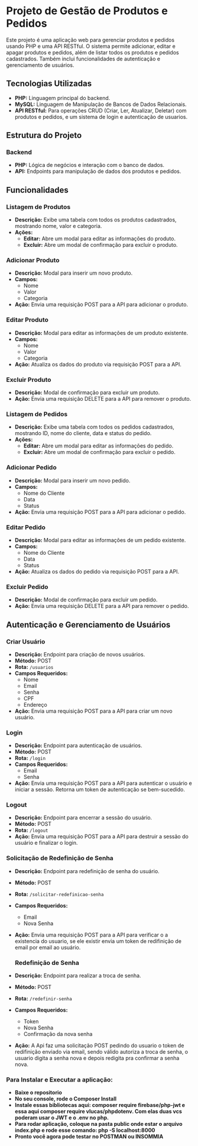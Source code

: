 # Projeto de Gestão de Produtos e Pedidos

Este projeto é uma aplicação web para gerenciar produtos e pedidos usando PHP e uma API RESTful. O sistema permite adicionar, editar e apagar produtos e pedidos, além de listar todos os produtos e pedidos cadastrados. Também inclui funcionalidades de autenticação e gerenciamento de usuários.

## Tecnologias Utilizadas

- **PHP:** Linguagem principal do backend.
- **MySQL:** Linguagem de Manipulação de Bancos de Dados Relacionais.
- **API RESTful:** Para operações CRUD (Criar, Ler, Atualizar, Deletar) com produtos e pedidos, e um sistema de login e autenticação de usuarios.

## Estrutura do Projeto

### Backend

- **PHP:** Lógica de negócios e interação com o banco de dados.
- **API:** Endpoints para manipulação de dados dos produtos e pedidos.

## Funcionalidades

### Listagem de Produtos

- **Descrição:** Exibe uma tabela com todos os produtos cadastrados, mostrando nome, valor e categoria.
- **Ações:**
  - **Editar:** Abre um modal para editar as informações do produto.
  - **Excluir:** Abre um modal de confirmação para excluir o produto.

### Adicionar Produto

- **Descrição:** Modal para inserir um novo produto.
- **Campos:**
  - Nome
  - Valor
  - Categoria
- **Ação:** Envia uma requisição POST para a API para adicionar o produto.

### Editar Produto

- **Descrição:** Modal para editar as informações de um produto existente.
- **Campos:**
  - Nome
  - Valor
  - Categoria
- **Ação:** Atualiza os dados do produto via requisição POST para a API.

### Excluir Produto

- **Descrição:** Modal de confirmação para excluir um produto.
- **Ação:** Envia uma requisição DELETE para a API para remover o produto.

### Listagem de Pedidos

- **Descrição:** Exibe uma tabela com todos os pedidos cadastrados, mostrando ID, nome do cliente, data e status do pedido.
- **Ações:**
  - **Editar:** Abre um modal para editar as informações do pedido.
  - **Excluir:** Abre um modal de confirmação para excluir o pedido.

### Adicionar Pedido

- **Descrição:** Modal para inserir um novo pedido.
- **Campos:**
  - Nome do Cliente
  - Data
  - Status
- **Ação:** Envia uma requisição POST para a API para adicionar o pedido.

### Editar Pedido

- **Descrição:** Modal para editar as informações de um pedido existente.
- **Campos:**
  - Nome do Cliente
  - Data
  - Status
- **Ação:** Atualiza os dados do pedido via requisição POST para a API.

### Excluir Pedido

- **Descrição:** Modal de confirmação para excluir um pedido.
- **Ação:** Envia uma requisição DELETE para a API para remover o pedido.

## Autenticação e Gerenciamento de Usuários

### Criar Usuário

- **Descrição:** Endpoint para criação de novos usuários.
- **Método:** POST
- **Rota:** `/usuarios`
- **Campos Requeridos:**
  - Nome
  - Email
  - Senha
  - CPF
  - Endereço
- **Ação:** Envia uma requisição POST para a API para criar um novo usuário.

### Login

- **Descrição:** Endpoint para autenticação de usuários.
- **Método:** POST
- **Rota:** `/login`
- **Campos Requeridos:**
  - Email
  - Senha
- **Ação:** Envia uma requisição POST para a API para autenticar o usuário e iniciar a sessão. Retorna um token de autenticação se bem-sucedido.

### Logout

- **Descrição:** Endpoint para encerrar a sessão do usuário.
- **Método:** POST
- **Rota:** `/logout`
- **Ação:** Envia uma requisição POST para a API para destruir a sessão do usuário e finalizar o login.

### Solicitação de Redefinição de Senha

- **Descrição:** Endpoint para redefinição de senha do usuário.
- **Método:** POST
- **Rota:** `/solicitar-redefinicao-senha`
- **Campos Requeridos:**
  - Email
  - Nova Senha
- **Ação:** Envia uma requisição POST para a API para verificar o a existencia do usuario, se ele existir envia um token de redifinição de email por email ao usuário.
  
  ### Redefinição de Senha

- **Descrição:** Endpoint para realizar a troca de senha.
- **Método:** POST
- **Rota:** `/redefinir-senha`
- **Campos Requeridos:**
  - Token
  - Nova Senha
  - Confirmação da nova senha
- **Ação:** A Api faz uma solicitação POST pedindo do usuario o token de redifinição enviado via email, sendo válido autoriza a troca de senha, o usuario digita a senha nova e depois redigita pra confirmar a senha nova. 

### Para Instalar e Executar a aplicação:

- **Baixe o repositorio**
- **No seu console, rode o Composer Install**
- **Instale essas bibliotecas aqui: composer require firebase/php-jwt e essa aqui composer require vlucas/phpdotenv. Com elas duas vcs poderam usar o JWT e o .env no php.**
- **Para rodar aplicação, coloque na pasta public onde estar o arquivo index.php e rode esse comando: php -S localhost:8000**
- **Pronto você agora pode testar no POSTMAN ou INSOMMIA**
